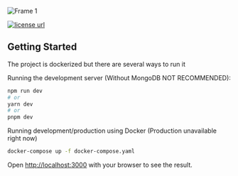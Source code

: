 ![Frame 1](https://user-images.githubusercontent.com/34681035/229315306-eea7671f-6592-4f9f-8934-a08106156e41.png)

  <a href="https://github.com/bo3ouf/nextflix-ts/blob/main/LICENSE">
    <img alt="license url" src="https://img.shields.io/badge/license%20-MIT-1C1E26?style=for-the-badge&labelColor=1C1E26&color=99EDC3"/>
  </a>

## Getting Started

The project is dockerized but there are several ways to run it

Running the development server (Without MongoDB NOT RECOMMENDED):

```bash
npm run dev
# or
yarn dev
# or
pnpm dev
```

Running development/production using Docker (Production unavailable right now)
```bash
docker-compose up -f docker-compose.yaml
```

Open [http://localhost:3000](http://localhost:3000) with your browser to see the result.
